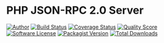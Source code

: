 # PHP JSON-RPC 2.0 Server

[![Author](http://img.shields.io/badge/author-@adammbalogh-blue.svg?style=flat-square)](https://twitter.com/adammbalogh)
[![Build Status](https://img.shields.io/travis/phpjsonrpc/server/master.svg?style=flat-square)](https://travis-ci.org/phpjsonrpc/server)
[![Coverage Status](https://img.shields.io/scrutinizer/coverage/g/phpjsonrpc/server.svg?style=flat-square)](https://scrutinizer-ci.com/g/phpjsonrpc/server/code-structure)
[![Quality Score](https://img.shields.io/scrutinizer/g/phpjsonrpc/server.svg?style=flat-square)](https://scrutinizer-ci.com/g/phpjsonrpc/server)
[![Software License](https://img.shields.io/badge/license-MIT-blue.svg?style=flat-square)](LICENSE)
[![Packagist Version](https://img.shields.io/packagist/v/phpjsonrpc/server.svg?style=flat-square)](https://packagist.org/packages/phpjsonrpc/server)
[![Total Downloads](https://img.shields.io/packagist/dt/phpjsonrpc/server.svg?style=flat-square)](https://packagist.org/packages/phpjsonrpc/server)
